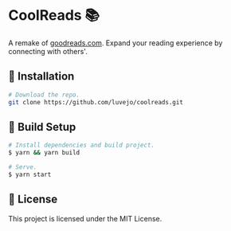 # CoolReads 📚

A remake of [goodreads.com](https://goodreads.com/). Expand your reading experience by connecting with others'.

## 📖 Installation

```bash
# Download the repo.
git clone https://github.com/luvejo/coolreads.git
```

## 📖 Build Setup

```bash
# Install dependencies and build project.
$ yarn && yarn build

# Serve.
$ yarn start
```

## 📖 License

This project is licensed under the MIT License.
